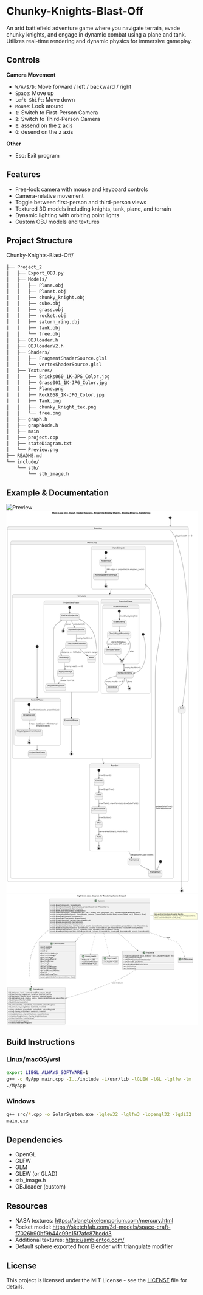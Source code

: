 # Chunky-Knights-Blast-Off

An arid battlefield adventure game where you navigate terrain, evade chunky knights, and engage in dynamic combat using a plane and tank. Utilizes real-time rendering and dynamic physics for immersive gameplay.

## Controls

**Camera Movement**

- `W/A/S/D`: Move forward / left / backward / right
- `Space`: Move up
- `Left Shift`: Move down
- `Mouse`: Look around
- `1`: Switch to First-Person Camera
- `2`: Switch to Third-Person Camera
- `E`: assend on the z axis
- `Q`: desend on the z axis

**Other**
- Esc: Exit program

## Features

- Free-look camera with mouse and keyboard controls
- Camera-relative movement
- Toggle between first-person and third-person views
- Textured 3D models including knights, tank, plane, and terrain
- Dynamic lighting with orbiting point lights
- Custom OBJ models and textures

## Project Structure

Chunky-Knights-Blast-Off/
```
├── Project_2
│   ├── Export_OBJ.py
│   ├── Models/
│   │   ├── Plane.obj
│   │   ├── Planet.obj
│   │   ├── chunky_knight.obj
│   │   ├── cube.obj
│   │   ├── grass.obj
│   │   ├── rocket.obj
│   │   ├── saturn_ring.obj
│   │   ├── tank.obj
│   │   └── tree.obj
│   ├── OBJloader.h
│   ├── OBJloaderV2.h
│   ├── Shaders/
│   │   ├── FragmentShaderSource.glsl
│   │   └── vertexShaderSource.glsl
│   ├── Textures/
│   │   ├── Bricks060_1K-JPG_Color.jpg
│   │   ├── Grass001_1K-JPG_Color.jpg
│   │   ├── Plane.png
│   │   ├── Rock058_1K-JPG_Color.jpg
│   │   ├── Tank.png
│   │   ├── chunky_knight_tex.png
│   │   └── tree.png
│   ├── graph.h
│   ├── graphNode.h
│   ├── main
│   ├── project.cpp
│   ├── stateDiagram.txt
│   └── Preview.png
├── README.md
└── include/
    └── stb/
        └── stb_image.h
```

## Example & Documentation

![Preview](Video_preview.gif)
![State Diagram](StateDiagram.png)
![UML Diagram](UML.png)



## Build Instructions

### Linux/macOS/wsl               

```bash
export LIBGL_ALWAYS_SOFTWARE=1
g++ -o MyApp main.cpp -I../include -L/usr/lib -lGLEW -lGL -lglfw -lm
./MyApp
```

### Windows

```bash
g++ src/*.cpp -o SolarSystem.exe -lglew32 -lglfw3 -lopengl32 -lgdi32
main.exe
```


## Dependencies

- OpenGL
- GLFW
- GLM
- GLEW (or GLAD)
- stb_image.h
- OBJloader (custom)

## Resources

- NASA textures: https://planetpixelemporium.com/mercury.html
- Rocket model: https://sketchfab.com/3d-models/space-craft-f7026b90bf9b44c99c15f7afc87bcdd3
- Additional textures: https://ambientcg.com/
- Default sphere exported from Blender with triangulate modifier

## License

This project is licensed under the MIT License - see the [LICENSE](LICENSE) file for details.
